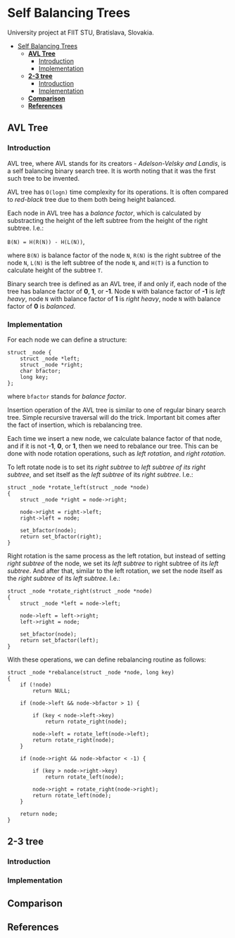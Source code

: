 # Self Balancing Trees

University project at FIIT STU, Bratislava, Slovakia.

- [Self Balancing Trees](#self-balancing-trees)
	- [**AVL Tree**](#avl-tree)
		- [Introduction](#introduction)
		- [Implementation](#implementation)
	- [**2-3 tree**](#2-3-tree)
		- [Introduction](#introduction-1)
		- [Implementation](#implementation-1)
	- [**Comparison**](#comparison)
	- [**References**](#references)
   

## **AVL Tree**
### Introduction

AVL tree, where AVL stands for its creators - *Adelson-Velsky and Landis*, is a self balancing binary search tree. It is worth noting that it was the first such tree to be invented.

AVL tree has `O(logn)` time complexity for its operations. It is often compared to *red-black* tree due to them both being height balanced.

Each node in AVL tree has a *balance factor*, which is calculated by substracting the height of the left subtree from the height of the right subtree. I.e.:

`B(N) = H(R(N)) - H(L(N))`,

where `B(N)` is balance factor of the node `N`, `R(N)` is the right subtree of the node `N`, `L(N)` is the left subtree of the node `N`, and `H(T)` is a function to calculate height of the subtree `T`.

Binary search tree is defined as an AVL tree, if and only if, each node of the tree has balance factor of **0**, **1**, or **-1**. Node `N` with balance factor of **-1** is *left heavy*, node `N` with balance factor of **1** is *right heavy*, node `N` with balance factor of **0** is *balanced*.

### Implementation

For each node we can define a structure:

```
struct _node {
	struct _node *left;
	struct _node *right;
	char bfactor;
	long key;
};
```

where `bfactor` stands for *balance factor*.

Insertion operation of the AVL tree is similar to one of regular binary search tree. Simple recursive traversal will do the trick. Important bit comes after the fact of insertion, which is rebalancing tree.

Each time we insert a new node, we calculate balance factor of that node, and if it is not **-1**, **0**, or **1**, then we need to rebalance our tree. This can be done with node rotation operations, such as *left rotation*, and *right rotation*.

To left rotate node is to set its *right subtree* to *left subtree of its right subtree*, and set itself as the *left subtree* of its *right subtree*. I.e.:

```
struct _node *rotate_left(struct _node *node)
{
	struct _node *right = node->right;

	node->right = right->left;
	right->left = node;

	set_bfactor(node);
	return set_bfactor(right);
}
```

Right rotation is the same process as the left rotation, but instead of setting *right subtree* of the node, we set its *left subtree* to right subtree of its *left subtree*. And after that, similar to the left rotation, we set the node itself as the *right subtree* of its *left subtree*. I.e.:

```
struct _node *rotate_right(struct _node *node)
{
	struct _node *left = node->left;

	node->left = left->right;
	left->right = node;

	set_bfactor(node);
	return set_bfactor(left);
}
```

With these operations, we can define rebalancing routine as follows:

```
struct _node *rebalance(struct _node *node, long key)
{
	if (!node)
		return NULL;

	if (node->left && node->bfactor > 1) {

		if (key < node->left->key)
			return rotate_right(node);

		node->left = rotate_left(node->left);
		return rotate_right(node);
	}

	if (node->right && node->bfactor < -1) {

		if (key > node->right->key)
			return rotate_left(node);

		node->right = rotate_right(node->right);
		return rotate_left(node);
	}

	return node;
}
```

## **2-3 tree**
### Introduction
### Implementation

## **Comparison**

## **References**